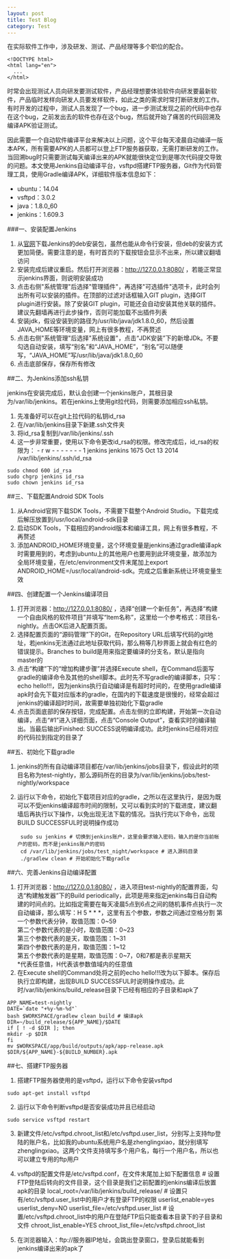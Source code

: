 ```yaml
---
layout: post
title: Test Blog
category: Test
---
```


在实际软件工作中，涉及研发、测试、产品经理等多个职位的配合。

```
<!DOCTYPE html>
<html lang="en">
  ...
</html>
```

时常会出现测试人员向研发要测试软件，产品经理想要体验软件向研发要最新软件，产品临时发样向研发人员要发样软件，如此之类的需求时常打断研发的工作。有时开发的过程中，测试人员发现了一个bug，进一步测试发现之前的代码中也存在这个bug，之前发出去的软件也存在这个bug，然后就开始了痛苦的代码回溯及编译APK验证测试。

因此需要一个自动软件编译平台来解决以上问题，这个平台每天凌晨自动编译一版本APK，所有需要APK的人员都可以登上FTP服务器获取，无需打断研发的工作。当回溯bug时只需要测试每天编译出来的APK就能很快定位到是哪次代码提交导致的问题。<!-- more -->本文使用Jenkins自动编译平台，vsftpd搭建FTP服务器，Git作为代码管理工具，使用Gradle编译APK，详细软件版本信息如下：  

* ubuntu：14.04  
* vsftpd：3.0.2  
* java：1.8.0_60  
* jenkins：1.609.3

###一、安装配置Jenkins

1. 从[官网](https://jenkins-ci.org)下载Jenkins的deb安装包，虽然也能从命令行安装，但deb的安装方式更加简便。需要注意的是，有时首页的下载按钮会显示不出来，所以建议翻墙访问
2. 安装完成后建议重启。然后打开浏览器：http://127.0.0.1:8080/ ，若能正常显示jenkins界面，则说明安装成功
3. 点击右侧"系统管理"后选择"管理插件"，再选择"可选插件"选项卡，此时会列出所有可以安装的插件。在顶部的过滤对话框输入GIT plugin，选择GIT plugin进行安装。除了安装GIT plugin，可能还会自动安装其他关联的插件。建议先翻墙再进行此步操作，否则可能加载不出插件列表
4. 安装jdk，假设安装到的路径为/usr/lib/java/jdk1.8.0_60，然后设置JAVA_HOME等环境变量，网上有很多教程，不再赘述
5. 点击右侧"系统管理"后选择"系统设置"，点击“JDK安装”下的新增JDk。不要勾选自动安装，填写“别名”和“JAVA_HOME”，“别名”可以随便写，“JAVA_HOME”写/usr/lib/java/jdk1.8.0_60
6. 点击底部保存，保存所有修改

##二、为Jenkins添加ssh私钥

jenkins在安装完成后，默认会创建一个jenkins账户，其根目录为/var/lib/jenkins。若在jenkins上使用git拉代码，则需要添加相应ssh私钥。

1. 先准备好可以在git上拉代码的私钥id_rsa
2. 在/var/lib/jenkins目录下新建.ssh文件夹
3. 将id_rsa复制到/var/lib/jenkins/.ssh
4. 这一步非常重要，使用以下命令更改id_rsa的权限。修改完成后，id_rsa的权限为：
\- r w - - - - - - - 1 jenkins jenkins 1675 Oct 13  2014 /var/lib/jenkins/.ssh/id_rsa
```
sudo chmod 600 id_rsa
sudo chgrp jenkins id_rsa
sudo chown jenkins id_rsa
```

##三、下载配置Android SDK Tools

1. 从Android官网下载SDK Tools，不需要下载整个Android Studio。下载完成后解压放置到/usr/local/android-sdk目录
2. 启动SDK Tools，下载相应的android版本和编译工具，网上有很多教程，不再赘述
3. 添加ANDROID_HOME环境变量，这个环境变量是jenkins通过gradle编译apk时需要用到的，考虑到ubuntu上的其他用户也要用到此环境变量，故添加为全局环境变量，在/etc/environment文件末尾加上export ANDROID_HOME=/usr/local/android-sdk。完成之后重新系统让环境变量生效

##四、创建配置一个Jenkins编译项目

1. 打开浏览器：http://127.0.0.1:8080/ ，选择“创建一个新任务”，再选择“构建一个自由风格的软件项目”并填写“Item名称”，这里给一个参考格式：项目名-nightly。点击OK后进入配置页面。
2. 选择配置页面的“源码管理”下的Git，在Repository URL后填写代码的git地址，若jenkins无法通过此地址获取代码，那么稍等几秒界面上就会有红色的错误提示。Branches to build是用来指定要编译的分支名，默认是指向master的
3. 点击“构建”下的“增加构建步骤”并选择Execute shell，在Command后面写gradle的编译命令及其他的shell脚本。此时先不写gradle的编译脚本，只写：echo hello!!!，因为jenkins执行自动编译是有超时时间的，在使用gradle编译apk时会先下载对应版本的gradle，在国内的下载速度是很慢的，经常会超过jenkins的编译超时时间，故需要单独初始化下载gradle
4. 点击页面底部的保存按钮，完成配置。点击左侧的立即构建，开始第一次自动编译，点击“#1”进入详细页面，点击“Console Output”，查看实时的编译输出。当最后输出Finished: SUCCESS说明编译成功。此时jenkins已经将对应的代码拉到指定的目录了

##五、初始化下载gradle

1. jenkins的所有自动编译项目都在/var/lib/jenkins/jobs目录下，假设此时的项目名称为test-nightly，那么源码所在的目录为/var/lib/jenkins/jobs/test-nightly/workspace
2. 运行以下命令，初始化下载项目对应的gradle，之所以在这里执行，是因为既可以不受jenkins编译超市时间的限制，又可以看到实时的下载进度，建议翻墙后再执行以下操作，以免出现无法下载的情况。当执行完以下命令，出现BUILD SUCCESSFUL时说明操作成功

        sudo su jenkins # 切换到jenkins账户，这里会要求输入密码，输入的是你当前帐户的密码，而不是jenkins账户的密码
        cd /var/lib/jenkins/jobs/test_night/workspace # 进入源码目录
        ./gradlew clean # 开始初始化下载gradle

##六、完善Jenkins自动编译配置

1. 打开浏览器：http://127.0.0.1:8080/ ，进入项目test-nightly的配置界面，勾选“构建触发器”下的Build periodically，此项是用来指定jenkins每日自动构建的时间点的。比如指定需要在每天凌晨5点到6点之间的随机事件点执行一次自动编译，那么填写：H 5 \* \* \*，这里有五个参数，参数之间通过空格分割
第一个参数代表分钟，取值范围：0~59  
第二个参数代表的是小时，取值范围：0~23  
第三个参数代表的是天，取值范围：1~31  
第四个参数代表的是月，取值范围：1~12  
第五个参数代表的是星期，取值范围：0~7，0和7都是表示星期天  
\*代表任意值，H代表该参数值域内的任意值
2. 在Execute shell的Command处将之前的echo hello!!!改为以下脚本。保存后执行立即构建，出现BUILD SUCCESSFUL时说明操作成功。此时/var/lib/jenkins/build_release目录下已经有相应的子目录和apk了  
```
APP_NAME=test-nightly
DATE=`date "+%y-%m-%d"`
bash $WORKSPACE/gradlew clean build # 编译apk
DIR=~/build_release/${APP_NAME}/$DATE
if [ ! -d $DIR ]; then
mkdir -p $DIR
fi
mv $WORKSPACE/app/build/outputs/apk/app-release.apk $DIR/${APP_NAME}-${BUILD_NUMBER}.apk
```

##七、搭建FTP服务器

1. 搭建FTP服务器使用的是vsftpd，运行以下命令安装vsftpd  
```
sudo apt-get install vsftpd
```
2. 运行以下命令判断vsftpd是否安装成功并且已经启动  
```
sudo service vsftpd restart
```
3. 新建文件/etc/vsftpd.chroot_list和/etc/vsftpd.user_list，分别写上支持ftp登陆的账户名，比如我的ubuntu系统用户名是zhenglingxiao，就分别填写zhenglingxiao。这两个文件支持填写多个用户名，每行一个用户名，所以也可以建立专用的ftp用户
4. vsftpd的配置文件是/etc/vsftpd.conf，在文件末尾加上如下配置信息
        # 设置FTP登陆后转向的文件目录，这个目录是我们之前配置的jenkins编译后放置apk的目录
        local_root=/var/lib/jenkins/build_release/
        # 设置只有/etc/vsftpd.user_list中的用户才有登录FTP的权限
        userlist_enable=yes
        userlist_deny=NO
        userlist_file=/etc/vsftpd.user_list
        # 设置/etc/vsftpd.chroot_list中的用户在登陆FTP后只能查看本目录下的子目录和文件
        chroot_list_enable=YES
        chroot_list_file=/etc/vsftpd.chroot_list

5. 在浏览器输入：ftp://服务器IP地址，会跳出登录窗口，登录后就能看到jenkins编译出来的apk了
